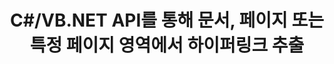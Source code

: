 ---
############################# Static ############################
layout: "auto-gen-gist"
draft: false
path: "ko/parser/net/extract/chm/"
otherformats: DOC DOT DOCX DOCM DOTX DOTM TXT ODT OTT RTF PDF XHTML MHTML MD XML EPUB FB2 XLS XLT XLSX XLSM XLSB XLTX XLTM ODS CSV OTS XLA XLAM PPT PPTX  PPS POT PPSX PPTM POTX PPSM ODP OTP PST OST EML EMLX MSG ONE 

############################# Head ############################
head_title: "문서, 페이지 또는 페이지 영역에서 하이퍼링크를 구문 분석하고 추출하는 .NET API"
head_description: "GroupDocs.Parser .NET API를 사용하면 소프트웨어 프로그래머가 문서, 페이지 또는 PDF, DOCX, XLSX, CSV, PPTX, EML, MSG, EPUB 등의 페이지 영역에서 하이퍼링크를 추출할 수 있습니다."

############################# Header ############################
title: "C#/VB.NET API를 통해 문서, 페이지 또는 특정 페이지 영역에서 하이퍼링크 추출"
description: "GroupDocs.Parser .NET API를 사용하면 소프트웨어 개발자가 문서, 페이지 또는 PDF, DOC, DOCX, PPT, PPTX, EML, MSG, XLS, XLSX, CSV, ODT, RTF, EPUB 및 기타 여러 페이지 영역에서 하이퍼링크를 구문 분석 및 추출할 수 있습니다. 서류."

######################### Download Button #######################
button:
    enable: true

############################# About ############################
about:
    enable: true
    title: ".NET을 통해 문서 또는 페이지에서 하이퍼링크를 구문 분석하고 추출하는 방법은 무엇입니까?"
    content: |
       하이퍼링크는 전체 문서 또는 문서 내의 특정 부분을 가리키는 텍스트 또는 이미지 또는 아이콘입니다. 하이퍼링크를 사용하면 사용자가 웹 페이지나 문서로 이동할 수 있습니다. 문서에서 하이퍼링크를 추출하여 외부 문서나 웹 페이지에 액세스하는 데 사용하는 경우가 많습니다. GroupDocs.Parser .NET API는 텍스트 및 메타데이터 추출 솔루션을 구현하기 위한 완전한 기능을 제공하는 매력적인 문서 텍스트 추출 API입니다. PDF, 이메일, 전자책, Microsoft Office 형식(Word(DOC, DOCX), PowerPoint(PPT, PPTX), Excel(XLS, XLSX), LibreOffice 형식 등)에서 텍스트 및 하이퍼링크 추출을 지원합니다. 문서 구문 분석, 일반 및 구조화된 텍스트 추출, 키워드로 텍스트 검색, 메타데이터 또는 이미지 추출, 컨테이너 및 첨부 파일 등을 위한 여러 고급 기능을 지원합니다.

############################# content ############################
steps:
    enable: true
    block:
    - title_left: ".NET을 통해 CHM 문서에서 하이퍼링크 추출"
      content_left: |
       GroupDocs.Parser .NET은 CHM 문서에서 하이퍼링크 추출을 완벽하게 지원합니다. 다음 C# .NET 코드 예제는 CHM 문서 내에서 하이퍼링크를 추출하는 방법을 보여줍니다.

      title_right: "하이퍼링크를 추출하는 방법"
      content_right: |
        * [Parser](https://apireference.groupdocs.com/parser/net/groupdocs.parser/parser) 인스턴스 생성
        * 하이퍼링크 추출 지원 문서 확인
        * 문서에서 하이퍼링크 추출
        * [GetHyperlinks](https://apireference.groupdocs.com/parser/net/groupdocs.parser/parser/methods/gethyperlinks) 메서드를 호출하여 전체 문서에서 모든 하이퍼링크를 추출합니다.
        * 하이퍼링크를 반복하고 하이퍼링크 URL 인쇄

      gisthash: "35be3a09e0135c65be790c42c5c86d37"
      gistfile: "Extract_hyperlinks_form_documents.cs"

    - title_left: "CHM 문서 페이지에서 하이퍼링크 추출"
      content_left: |
       GroupDocs.Parser .NET을 사용하면 소프트웨어 개발자가 몇 줄의 코드로 CHM 문서에서 하이퍼링크를 추출할 수 있습니다. 아래 C# .NET 코드는 CHM 문서 내 하이퍼링크 추출을 보여줍니다.

      title_right: ".NET을 통해 하이퍼링크 추출"
      content_right: |
        * [Parser](https://apireference.groupdocs.com/parser/net/groupdocs.parser/parser) 인스턴스 생성
        * 하이퍼링크 추출 지원 문서 확인
        * [GetDocumentInfo](https://apireference.groupdocs.com/parser/net/groupdocs.parser/parser/methods/getdocumentinfo)를 호출하여 문서 정보 가져오기
        * 페이지를 반복하고 페이지 번호 인쇄
        * 문서에서 하이퍼링크 추출
        * [GetHyperlinks](https://apireference.groupdocs.com/parser/net/groupdocs.parser/parser/methods/gethyperlinks) 메서드를 호출하여 전체 문서에서 모든 하이퍼링크를 추출합니다.
        * 하이퍼링크를 반복하고 하이퍼링크 URL 인쇄
     
      gisthash: "e71f8e39ba36ebf97034dfbf6fceeec1"
      gistfile: "hyperlinks_extraction_form_documents_page.cs"
      
    - title_left: "CHM 문서 페이지 영역에서 하이퍼링크 추출"
      content_left: |
       GroupDocs.Parser .NET API는 CHM 문서에서 쉽게 하이퍼링크 추출을 완벽하게 지원합니다. 다음 .NET 코드 예제는 CHM 문서 페이지 영역에서 하이퍼링크를 추출하는 방법을 보여줍니다.

      title_right: ".NET을 사용하여 하이퍼링크를 추출하는 방법"
      content_right: |
        * [Parser](https://apireference.groupdocs.com/parser/net/groupdocs.parser/parser) 인스턴스 생성
        * 하이퍼링크 추출 지원 문서 확인
        * 하이퍼링크 추출에 사용되는 옵션 생성
        * [GetHyperlinks](https://apireference.groupdocs.com/parser/net/groupdocs.parser.parser/gethyperlinks/methods/1) 메서드를 호출하여 문서 페이지에서 하이퍼링크를 추출합니다.
        * 하이퍼링크를 반복하고 하이퍼링크 URL 인쇄
     
      gisthash: "eefbede6f391ea44ddb6901edb353950"
      gistfile: "hyperlinks_extraction_from__documents_page_area.cs"

    - title_left: "시스템 요구 사항"
      content_left: |
       GroupDocs.Assembly .NET API는 모든 주요 플랫폼 및 운영 체제에서 지원됩니다. 전체 시스템 요구 사항 가이드를 보려면 [시스템 요구 사항](hhttps://docs.groupdocs.com/parser/net/system-requirements/)을 방문하십시오. 아래 코드를 실행하기 전에 다음 전제 조건이 컴퓨터에 설치되어 있는지 확인하십시오. 체계:
        * 운영 체제: 마이크로소프트 윈도우, 리눅스, 맥OS
        * 개발 환경: Visual Studio, Xamarin, MonoDevelop 등
        * 프레임워크: .NET Framework, .NET Standard, .NET Core, Mono
        * [NuGet](https://www.nuget.org/packages/GroupDocs.parser/)에서 최신 버전의 GroupDocs.Assembly .NET API 가져오기
        
      title_right: "GroupDocs.Assembly를 사용하는 이유"
      content_right: |
        * 지원되는 모든 문서에서 일반 텍스트 추출 지원
        * 사용자 정의 템플릿을 통한 문서 구문 분석.
        * 구조화된 텍스트 추출을 완벽하게 지원
        * 키워드 및 정규식을 통한 텍스트 검색
        * 형식이 지정된 텍스트, 메타데이터, 이미지, 컨테이너 및 첨부 파일을 추출합니다.
        * 지원되는 일부 문서 형식의 목차를 추출합니다.
        * PDF 문서에서 양식 데이터를 구문 분석합니다.
        * 문서에서 하이퍼링크 추출

demos:
    enable: true
        

more_formats:
    enable: true


back_to_top:
    enable: true
---